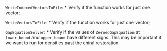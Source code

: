 `WriteIndexedVectorsToFile`:
    * Verify if the function works for just one vector;

`WriteVectorsToFile`:
    * Verify if the function works for just one vector;

`GapEquationSolver`:
    * Verify if the values of `ZeroedGapEquation` at `lower_bound` and `upper_bound` have different signs. This may be important if we want to run for densities past the chiral restoration.